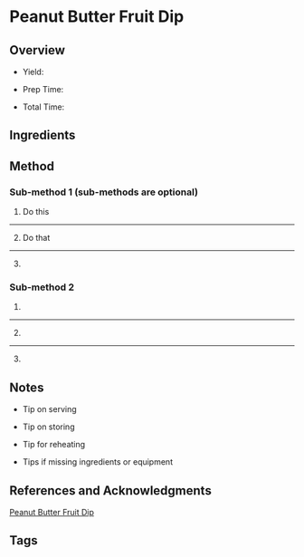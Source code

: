 # Peanut Butter Fruit Dip

## Overview

- Yield:

- Prep Time:

- Total Time:

## Ingredients



## Method

### Sub-method 1 (sub-methods are optional)

1. Do this
---
2. Do that
---
3.

### Sub-method 2

1.
---
2.
---
3.

## Notes

- Tip on serving

- Tip on storing

- Tip for reheating

- Tips if missing ingredients or equipment

## References and Acknowledgments

[Peanut Butter Fruit Dip](http://www.cookingclassy.com/2014/08/peanut-butter-fruit-dip/)

## Tags


